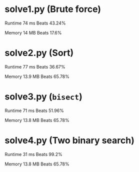 # solve1.py (Brute force)

Runtime 74 ms Beats 43.24%

Memory 14 MB Beats 17.6%

# solve2.py (Sort)

Runtime 77 ms Beats 36.67%

Memory 13.9 MB Beats 65.78%

# solve3.py (`bisect`)

Runtime 71 ms Beats 51.96%

Memory 13.8 MB Beats 65.78%

# solve4.py (Two binary search)

Runtime 31 ms Beats 99.2%

Memory 13.8 MB Beats 65.78%
